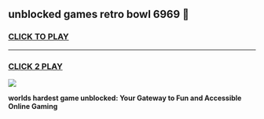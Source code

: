 
## unblocked games retro bowl 6969 👋
<h3>
<a href="https://premium.freeplayer.one?title=unblocked_games_retro_bowl_6969&ref=12F">CLICK TO PLAY</a></h3>
<hr>

<h3>
<a href="https://premium.freeplayer.one?title=unblocked_games_retro_bowl_6969&ref=12F">CLICK 2 PLAY</a>
  
</h3>

<a href="https://premium.freeplayer.one?title=unblocked_games_retro_bowl_6969&ref=12F/"><img src="https://clearcache.store/games.png"></a>


**worlds hardest game unblocked: Your Gateway to Fun and Accessible Online Gaming**
